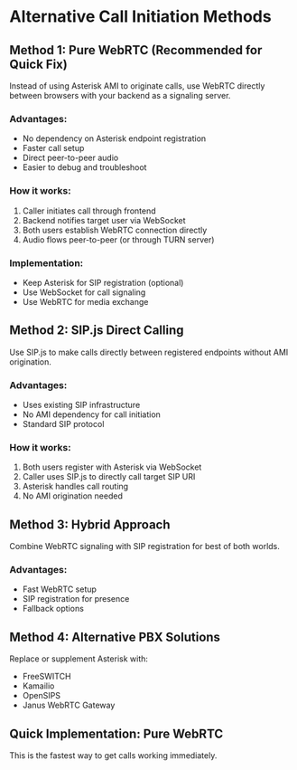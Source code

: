 # Alternative Call Initiation Methods

## Method 1: Pure WebRTC (Recommended for Quick Fix)

Instead of using Asterisk AMI to originate calls, use WebRTC directly between browsers with your backend as a signaling server.

### Advantages:
- No dependency on Asterisk endpoint registration
- Faster call setup
- Direct peer-to-peer audio
- Easier to debug and troubleshoot

### How it works:
1. Caller initiates call through frontend
2. Backend notifies target user via WebSocket
3. Both users establish WebRTC connection directly
4. Audio flows peer-to-peer (or through TURN server)

### Implementation:
- Keep Asterisk for SIP registration (optional)
- Use WebSocket for call signaling
- Use WebRTC for media exchange

## Method 2: SIP.js Direct Calling

Use SIP.js to make calls directly between registered endpoints without AMI origination.

### Advantages:
- Uses existing SIP infrastructure
- No AMI dependency for call initiation
- Standard SIP protocol

### How it works:
1. Both users register with Asterisk via WebSocket
2. Caller uses SIP.js to directly call target SIP URI
3. Asterisk handles call routing
4. No AMI origination needed

## Method 3: Hybrid Approach

Combine WebRTC signaling with SIP registration for best of both worlds.

### Advantages:
- Fast WebRTC setup
- SIP registration for presence
- Fallback options

## Method 4: Alternative PBX Solutions

Replace or supplement Asterisk with:
- FreeSWITCH
- Kamailio
- OpenSIPS
- Janus WebRTC Gateway

## Quick Implementation: Pure WebRTC

This is the fastest way to get calls working immediately.
